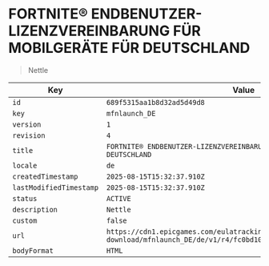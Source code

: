 # FORTNITE® ENDBENUTZER-LIZENZVEREINBARUNG FÜR MOBILGERÄTE FÜR DEUTSCHLAND

> Nettle

| Key | Value |
| --- | ----- |
| `id` | `689f5315aa1b8d32ad5d49d8` |
| `key` | `mfnlaunch_DE` |
| `version` | `1` |
| `revision` | `4` |
| `title` | `FORTNITE® ENDBENUTZER-LIZENZVEREINBARUNG FÜR MOBILGERÄTE FÜR DEUTSCHLAND` |
| `locale` | `de` |
| `createdTimestamp` | `2025-08-15T15:32:37.910Z` |
| `lastModifiedTimestamp` | `2025-08-15T15:32:37.910Z` |
| `status` | `ACTIVE` |
| `description` | `Nettle` |
| `custom` | `false` |
| `url` | `https://cdn1.epicgames.com/eulatracking-download/mfnlaunch_DE/de/v1/r4/fc0bd1023bc2aa010d296cd3f55de842.pdf` |
| `bodyFormat` | `HTML` |
